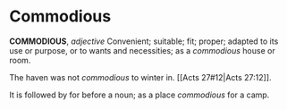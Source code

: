 # Commodious

**COMMODIOUS**, _adjective_ Convenient; suitable; fit; proper; adapted to its use or purpose, or to wants and necessities; as a _commodious_ house or room.

The haven was not _commodious_ to winter in. [[Acts 27#12|Acts 27:12]].

It is followed by for before a noun; as a place _commodious_ for a camp.